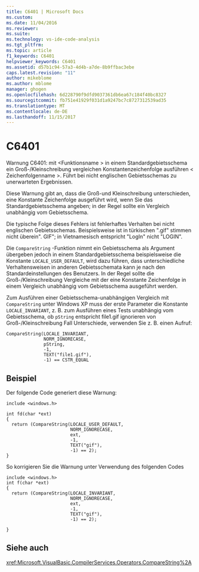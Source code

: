 ```yaml
---
title: C6401 | Microsoft Docs
ms.custom: 
ms.date: 11/04/2016
ms.reviewer: 
ms.suite: 
ms.technology: vs-ide-code-analysis
ms.tgt_pltfrm: 
ms.topic: article
f1_keywords: C6401
helpviewer_keywords: C6401
ms.assetid: d57b1c94-57a3-4d4b-a7de-8b9ffbac3ebe
caps.latest.revision: "11"
author: mikeblome
ms.author: mblome
manager: ghogen
ms.openlocfilehash: 6d228790f9dfd9037361db6ea67c184f40bc8327
ms.sourcegitcommit: fb751e41929f031d1a9247bc7c8727312539ad35
ms.translationtype: MT
ms.contentlocale: de-DE
ms.lasthandoff: 11/15/2017
---
```

# <a name="c6401"></a>C6401
Warnung C6401: mit \<Funktionsname > in einem Standardgebietsschema ein Groß-/Kleinschreibung vergleichen Konstantenzeichenfolge ausführen \< Zeichenfolgenname >. Führt bei nicht englischen Gebietsschemas zu unerwarteten Ergebnissen.  
  
 Diese Warnung gibt an, dass die Groß-und Kleinschreibung unterschieden, eine Konstante Zeichenfolge ausgeführt wird, wenn Sie das Standardgebietsschema angeben; in der Regel sollte ein Vergleich unabhängig vom Gebietsschema.  
  
 Die typische Folge dieses Fehlers ist fehlerhaftes Verhalten bei nicht englischen Gebietsschemas. Beispielsweise ist in türkischen ".gif" stimmen nicht überein". GIF"; in Vietnamesisch entspricht "LogIn" nicht "LOGIN".  
  
 Die `CompareString` -Funktion nimmt ein Gebietsschema als Argument übergeben jedoch in einem Standardgebietsschema beispielsweise die Konstante `LOCALE_USER_DEFAULT`, wird dazu führen, dass unterschiedliche Verhaltensweisen in anderen Gebietsschemata kann je nach den Standardeinstellungen des Benutzers. In der Regel sollte die Groß-/Kleinschreibung Vergleiche mit der eine Konstante Zeichenfolge in einem Vergleich unabhängig vom Gebietsschema ausgeführt werden.  
  
 Zum Ausführen einer Gebietsschema-unabhängigen Vergleich mit `CompareString` unter Windows XP muss der erste Parameter die Konstante `LOCALE_INVARIANT`, z. B. zum Ausführen eines Tests unabhängig vom Gebietsschema, ob `pString` entspricht file1.gif ignorieren von Groß-/Kleinschreibung Fall Unterschiede, verwenden Sie z. B. einen Aufruf:  
  
```  
CompareString(LOCALE_INVARIANT,  
              NORM_IGNORECASE,  
              pString,  
              -1,  
              TEXT("file1.gif"),  
              -1) == CSTR_EQUAL   
```  
  
## <a name="example"></a>Beispiel  
 Der folgende Code generiert diese Warnung:  
  
```  
include <windows.h>  
  
int fd(char *ext)  
{  
  return (CompareString(LOCALE_USER_DEFAULT,  
                        NORM_IGNORECASE,  
                        ext,   
                        -1,   
                        TEXT("gif"),  
                        -1) == 2);  
}  
```  
  
 So korrigieren Sie die Warnung unter Verwendung des folgenden Codes  
  
```  
include <windows.h>  
int f(char *ext)  
{  
  return (CompareString(LOCALE_INVARIANT,  
                        NORM_IGNORECASE,  
                        ext,   
                        -1,   
                        TEXT("gif"),  
                        -1) == 2);  
  
}  
```  
  
## <a name="see-also"></a>Siehe auch  
 <xref:Microsoft.VisualBasic.CompilerServices.Operators.CompareString%2A>